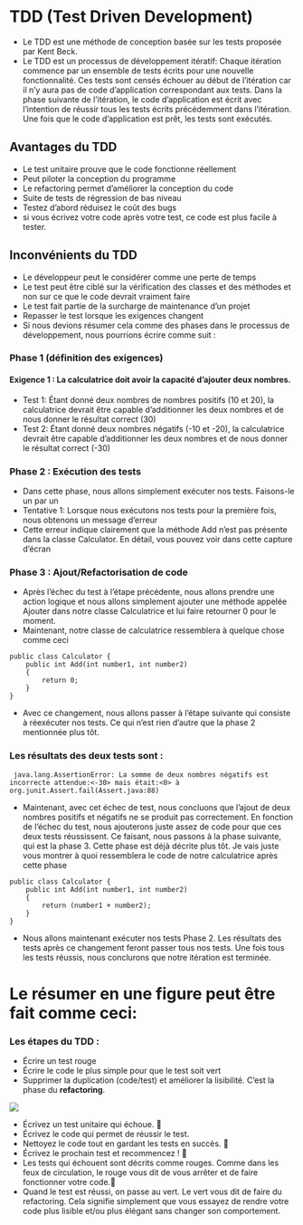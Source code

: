# TDD (Test Driven Development)
- Le TDD est une méthode de conception basée sur les tests proposée par Kent Beck.
- Le TDD est un processus de développement itératif: Chaque itération commence par un ensemble de tests écrits pour une nouvelle fonctionnalité. Ces tests sont censés échouer au début de l’itération car il n’y aura pas de code d’application correspondant aux tests. Dans la phase suivante de l’itération, le code d’application est écrit avec l’intention de réussir tous les tests écrits précédemment dans l’itération. Une fois que le code d’application est prêt, les tests sont exécutés.
## Avantages du TDD
- Le test unitaire prouve que le code fonctionne réellement
- Peut piloter la conception du programme
- Le refactoring permet d’améliorer la conception du code
- Suite de tests de régression de bas niveau
- Testez d’abord réduisez le coût des bugs
- si vous écrivez votre code après votre test, ce code est plus facile à tester.
## Inconvénients du TDD
- Le développeur peut le considérer comme une perte de temps
- Le test peut être ciblé sur la vérification des classes et des méthodes et non sur ce que le code devrait vraiment faire
- Le test fait partie de la surcharge de maintenance d’un projet
- Repasser le test lorsque les exigences changent
- Si nous devions résumer cela comme des phases dans le processus de développement, nous pourrions écrire comme suit :
### Phase 1 (définition des exigences)
#### Exigence 1 : La calculatrice doit avoir la capacité d’ajouter deux nombres.
- Test 1: Étant donné deux nombres de nombres positifs (10 et 20), la calculatrice devrait être capable d’additionner les deux nombres et de nous donner le résultat correct (30)
- Test 2: Étant donné deux nombres négatifs (-10 et -20), la calculatrice devrait être capable d’additionner les deux nombres et de nous donner le résultat correct (-30)
### Phase 2 : Exécution des tests
- Dans cette phase, nous allons simplement exécuter nos tests. Faisons-le un par un
- Tentative 1: Lorsque nous exécutons nos tests pour la première fois, nous obtenons un message d’erreur
- Cette erreur indique clairement que la méthode Add n’est pas présente dans la classe Calculator. En détail, vous pouvez voir dans cette capture d’écran
### Phase 3 : Ajout/Refactorisation de code
- Après l’échec du test à l’étape précédente, nous allons prendre une action logique et nous allons simplement ajouter une méthode appelée Ajouter dans notre classe Calculatrice et lui faire retourner 0 pour le moment. 
- Maintenant, notre classe de calculatrice ressemblera à quelque chose comme ceci
```
public class Calculator {	
	public int Add(int number1, int number2)
	{		
		return 0;
	}
}
```
- Avec ce changement, nous allons passer à l’étape suivante qui consiste à réexécuter nos tests. Ce qui n’est rien d’autre que la phase 2 mentionnée plus tôt.
### Les résultats des deux tests sont :
 ```  java.lang.AssertionError: La somme de deux nombres négatifs est incorrecte attendue:<-30> mais était:<0> à org.junit.Assert.fail(Assert.java:88) ```
- Maintenant, avec cet échec de test, nous concluons que l’ajout de deux nombres positifs et négatifs ne se produit pas correctement. En fonction de l’échec du test, nous ajouterons juste assez de code pour que ces deux tests réussissent. Ce faisant, nous passons à la phase suivante, qui est la phase 3. Cette phase est déjà décrite plus tôt. Je vais juste vous montrer à quoi ressemblera le code de notre calculatrice après cette phase
```
public class Calculator {
	public int Add(int number1, int number2)
	{		
		return (number1 + number2);
	}	
}
```
- Nous allons maintenant exécuter nos tests Phase 2. Les résultats des tests après ce changement feront passer tous nos tests. Une fois tous les tests réussis, nous conclurons que notre itération est terminée.
# Le résumer en une figure peut être fait comme ceci:
### Les étapes du TDD :
- Écrire un test rouge
- Écrire le code le plus simple pour que le test soit vert
- Supprimer la duplication (code/test) et améliorer la lisibilité. C’est la phase du **refactoring**.
<div>
<img src="https://user-images.githubusercontent.com/7100940/197822513-46a664e8-aa05-4299-9b15-590fff75c288.png">
     </div>

- Écrivez un test unitaire qui échoue. 🔴
- Écrivez le code qui permet de réussir le test.
- Nettoyez le code tout en gardant les tests en succès. 🔶
- Écrivez le prochain test et recommencez ! 🔄
- Les tests qui échouent sont décrits comme rouges. Comme dans les feux de circulation, le rouge vous dit de vous arrêter et de faire fonctionner votre code.🚦
- Quand le test est réussi, on passe au vert. Le vert vous dit de faire du refactoring. Cela signifie simplement que vous essayez de rendre votre code plus lisible et/ou plus élégant sans changer son comportement.
